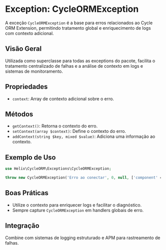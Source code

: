 # Exception: CycleORMException

A exceção `CycleORMException` é a base para erros relacionados ao Cycle ORM Extension, permitindo tratamento global e enriquecimento de logs com contexto adicional.

## Visão Geral
Utilizada como superclasse para todas as exceptions do pacote, facilita o tratamento centralizado de falhas e a análise de contexto em logs e sistemas de monitoramento.

## Propriedades
- `context`: Array de contexto adicional sobre o erro.

## Métodos
- `getContext()`: Retorna o contexto do erro.
- `setContext(array $context)`: Define o contexto do erro.
- `addContext(string $key, mixed $value)`: Adiciona uma informação ao contexto.

## Exemplo de Uso
```php
use Helix\CycleORM\Exceptions\CycleORMException;

throw new CycleORMException('Erro ao conectar', 0, null, ['component' => 'database']);
```

## Boas Práticas
- Utilize o contexto para enriquecer logs e facilitar o diagnóstico.
- Sempre capture `CycleORMException` em handlers globais de erro.

## Integração
Combine com sistemas de logging estruturado e APM para rastreamento de falhas.
